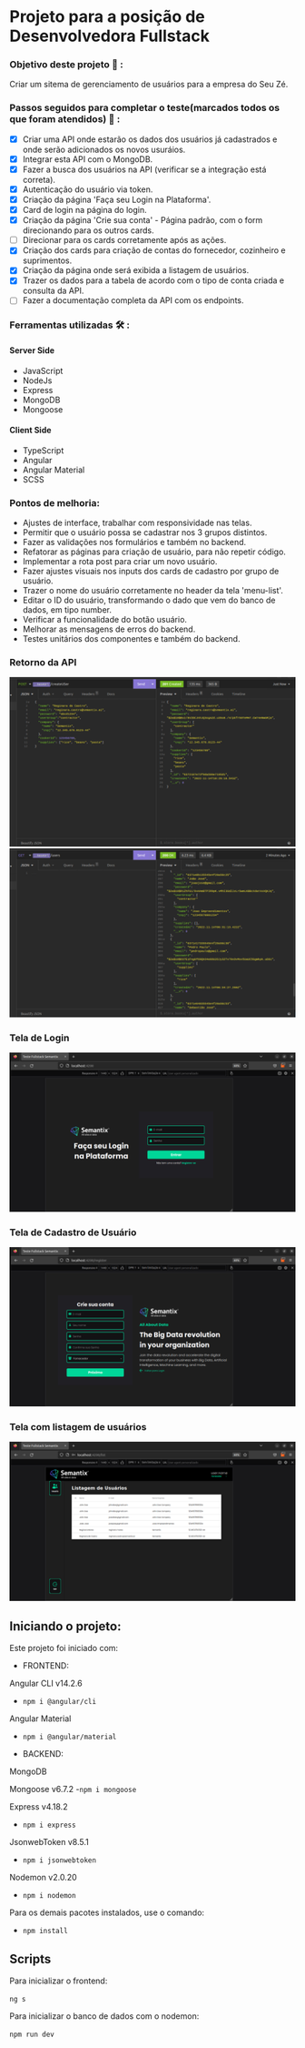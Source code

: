 # Projeto para a posição de Desenvolvedora Fullstack

### Objetivo deste projeto :dart: :
Criar um sitema de gerenciamento de usuários para a empresa do Seu Zé.

### Passos seguidos para completar o teste(marcados todos os que foram atendidos) :footprints: :
- [x] Criar uma API onde estarão os dados dos usuários já cadastrados e onde serão adicionados os novos usuráios.
- [x] Integrar esta API com o MongoDB.
- [x] Fazer a busca dos usuários na API (verificar se a integração está correta).
- [x] Autenticação do usuário via token.
- [x] Criação da página 'Faça seu Login na Plataforma'.
- [x] Card de login na página do login.
- [x] Criação da página 'Crie sua conta' - Página padrão, com o form direcionando para os outros cards.
- [ ] Direcionar para os cards corretamente após as ações.
- [x] Criação dos cards para criação de contas do fornecedor, cozinheiro e suprimentos.
- [x] Criação da página onde será exibida a listagem de usuários.
- [x] Trazer os dados para a tabela de acordo com o tipo de conta criada e consulta da API.
- [ ] Fazer a documentação completa da API com os endpoints.

### Ferramentas utilizadas :hammer_and_wrench: :  

#### Server Side
* JavaScript
* NodeJs
* Express
* MongoDB
* Mongoose

#### Client Side
* TypeScript
* Angular
* Angular Material
* SCSS

### Pontos de melhoria:
* Ajustes de interface, trabalhar com responsividade nas telas.
* Permitir que o usuário possa se cadastrar nos 3 grupos distintos.
* Fazer as validações nos formulários e também no backend.
* Refatorar as páginas para criação de usuário, para não repetir código.
* Implementar a rota post para criar um novo usuário.
* Fazer ajustes visuais nos inputs dos cards de cadastro por grupo de usuário.
* Trazer o nome do usuário corretamente no header da tela 'menu-list'.
* Editar o ID do usuário, transformando o dado que vem do banco de dados, em tipo number.
* Verificar a funcionalidade do botão usuário.
* Melhorar as mensagens de erros do backend.
* Testes unitários dos componentes e também do backend.

### Retorno da API
![api-create-user](/readme-assets/createUser.png)
![api-get-all-users](/readme-assets/getAllUsers.png)

### Tela de Login
![tela-de-login](/readme-assets/tela%20de%20login.png)

### Tela de Cadastro de Usuário
![tela-de-cadastro](/readme-assets/tela%20de%20registro.png)

### Tela com listagem de usuários
![tela-listagem](/readme-assets/tela%20listagem.png)

## Iniciando o projeto:
Este projeto foi iniciado com:

* FRONTEND:

 Angular CLI v14.2.6
- `npm i @angular/cli`

Angular Material
- `npm i @angular/material`

* BACKEND:

MongoDB

Mongoose v6.7.2
-`npm i mongoose`

Express v4.18.2
- `npm i express`

JsonwebToken v8.5.1
- `npm i jsonwebtoken`

Nodemon v2.0.20
- `npm i nodemon`

Para os demais pacotes instalados, use o comando:
- `npm install`

## Scripts

Para inicializar o frontend:

`ng s`

Para inicializar o banco de dados com o nodemon:

`npm run dev`
